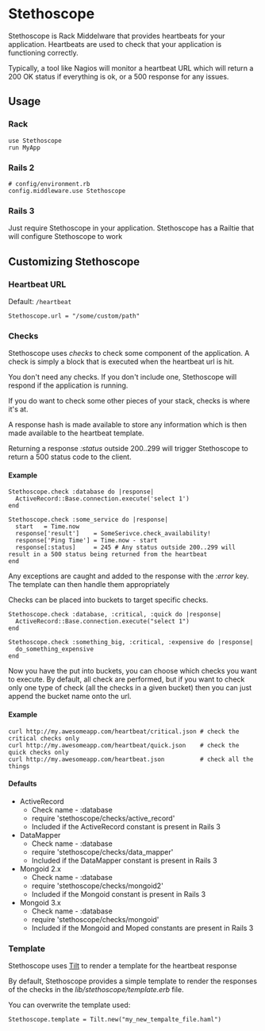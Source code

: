 # Stethoscope

Stethoscope is Rack Middelware that provides heartbeats for your application.  Heartbeats are used to check that your application is functioning correctly.

Typically, a tool like Nagios will monitor a heartbeat URL which will return a 200 OK status if everything is ok, or a 500 response for any issues.

## Usage

### Rack

    use Stethoscope
    run MyApp

### Rails 2

    # config/environment.rb
    config.middleware.use Stethoscope

### Rails 3

Just require Stethoscope in your application. Stethoscope has a Railtie that will configure Stethoscope to work

## Customizing Stethoscope

### Heartbeat URL

Default: `/heartbeat`

    Stethoscope.url = "/some/custom/path"

### Checks

Stethoscope uses _checks_ to check some component of the application.  A check is simply a block that is executed when the heartbeat url is hit.

You don't need any checks.  If you don't include one, Stethoscope will respond if the application is running.

If you do want to check some other pieces of your stack, checks is where it's at.

A response hash is made available to store any information which is then made available to the heartbeat template.

Returning a response _:status_ outside 200..299 will trigger Stethoscope to return a 500 status code to the client.



#### Example

    Stethoscope.check :database do |response|
      ActiveRecord::Base.connection.execute('select 1')
    end

    Stethoscope.check :some_service do |response|
      start   = Time.now
      response['result']    = SomeSerivce.check_availability!
      response['Ping Time'] = Time.now - start
      response[:status]     = 245 # Any status outside 200..299 will result in a 500 status being returned from the heartbeat
    end

Any exceptions are caught and added to the response with the _:error_ key.  The template can then handle them appropriately

Checks can be placed into buckets to target specific checks.

    Stethoscope.check :database, :critical, :quick do |response|
      ActiveRecord::Base.connection.execute("select 1")
    end

    Stethoscope.check :something_big, :critical, :expensive do |response|
      do_something_expensive
    end

Now you have the put into buckets, you can choose which checks you want to execute. By default, all check are performed, but if you want to check only one type of check (all the checks in a given bucket) then you can just append the bucket name onto the url.

#### Example

    curl http://my.awesomeapp.com/heartbeat/critical.json # check the critical checks only
    curl http://my.awesomeapp.com/heartbeat/quick.json    # check the quick checks only
    curl http://my.awesomeapp.com/heartbeat.json          # check all the things

#### Defaults

* ActiveRecord
  * Check name - :database
  * require 'stethoscope/checks/active\_record'
  * Included if the ActiveRecord constant is present in Rails 3
* DataMapper
  * Check name - :database
  * require 'stethoscope/checks/data\_mapper'
  * Included if the DataMapper constant is present in Rails 3
* Mongoid 2.x
  * Check name - :database
  * require 'stethoscope/checks/mongoid2'
  * Included if the Mongoid constant is present in Rails 3
* Mongoid 3.x
  * Check name - :database
  * require 'stethoscope/checks/mongoid'
  * Included if the Mongoid and Moped constants are present in Rails 3

### Template

Stethoscope uses [Tilt](http://github.com/rtomayko/tilt) to render a template for the heartbeat response

By default, Stethoscope provides a simple template to render the responses of the checks in the _lib/stethoscope/template.erb_ file.

You can overwrite the template used:

    Stethoscope.template = Tilt.new("my_new_tempalte_file.haml")
